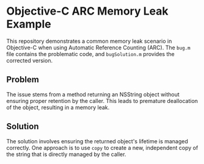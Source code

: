 # Objective-C ARC Memory Leak Example

This repository demonstrates a common memory leak scenario in Objective-C when using Automatic Reference Counting (ARC). The `bug.m` file contains the problematic code, and `bugSolution.m` provides the corrected version.

## Problem
The issue stems from a method returning an NSString object without ensuring proper retention by the caller. This leads to premature deallocation of the object, resulting in a memory leak. 

## Solution
The solution involves ensuring the returned object's lifetime is managed correctly. One approach is to use `copy` to create a new, independent copy of the string that is directly managed by the caller.